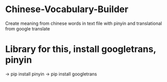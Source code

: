 # Chinese-Vocabulary-Builder
Create meaning from chinese words in text file with pinyin and translational from google translate

# Library for this, install googletrans, pinyin
-> pip install pinyin
-> pip install googletrans
